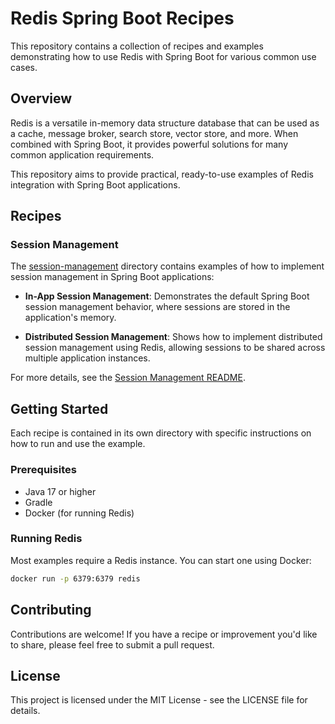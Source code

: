 # Redis Spring Boot Recipes

This repository contains a collection of recipes and examples demonstrating how to use Redis with Spring Boot for various common use cases.

## Overview

Redis is a versatile in-memory data structure database that can be used as a cache, message broker, search store, vector store, and more. When combined with Spring Boot, it provides powerful solutions for many common application requirements.

This repository aims to provide practical, ready-to-use examples of Redis integration with Spring Boot applications.

## Recipes

### Session Management

The [session-management](./session-management) directory contains examples of how to implement session management in Spring Boot applications:

- **In-App Session Management**: Demonstrates the default Spring Boot session management behavior, where sessions are stored in the application's memory.
  
- **Distributed Session Management**: Shows how to implement distributed session management using Redis, allowing sessions to be shared across multiple application instances.

For more details, see the [Session Management README](./session-management/README.md).

## Getting Started

Each recipe is contained in its own directory with specific instructions on how to run and use the example.

### Prerequisites

- Java 17 or higher
- Gradle
- Docker (for running Redis)

### Running Redis

Most examples require a Redis instance. You can start one using Docker:

```bash
docker run -p 6379:6379 redis
```

## Contributing

Contributions are welcome! If you have a recipe or improvement you'd like to share, please feel free to submit a pull request.

## License

This project is licensed under the MIT License - see the LICENSE file for details.